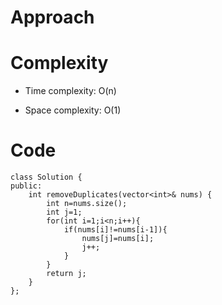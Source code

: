 # Approach
<!-- Describe your approach to solving the problem. -->

# Complexity
- Time complexity: O(n)
<!-- Add your time complexity here, e.g. $$O(n)$$ -->

- Space complexity: O(1)
<!-- Add your space complexity here, e.g. $$O(n)$$ -->

# Code
```
class Solution {
public:
    int removeDuplicates(vector<int>& nums) {
        int n=nums.size();
        int j=1;
        for(int i=1;i<n;i++){
            if(nums[i]!=nums[i-1]){
                nums[j]=nums[i];
                j++;
            }
        }
        return j;
    }
};
```
